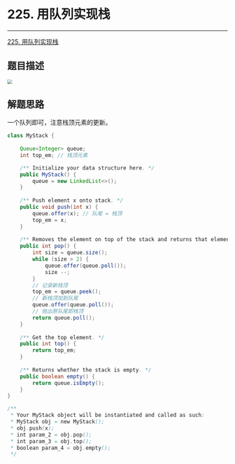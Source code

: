 # 225. 用队列实现栈

---

[225. 用队列实现栈](https://leetcode-cn.com/problems/implement-stack-using-queues/)

## 题目描述

<img src="https://cs-wiki.oss-cn-shanghai.aliyuncs.com/img/20210304234519.png" style="zoom:67%;" />

## 解题思路

一个队列即可，注意栈顶元素的更新。

```java
class MyStack {
    
    Queue<Integer> queue;
    int top_em; // 栈顶元素

    /** Initialize your data structure here. */
    public MyStack() {
        queue = new LinkedList<>();
    }
    
    /** Push element x onto stack. */
    public void push(int x) {
        queue.offer(x); // 队尾 = 栈顶
        top_em = x;
    }
    
    /** Removes the element on top of the stack and returns that element. */
    public int pop() {
        int size = queue.size();
        while (size > 2) {
            queue.offer(queue.poll());
            size --;
        }
        // 记录新栈顶
        top_em = queue.peek();
        // 新栈顶加到队尾
        queue.offer(queue.poll());
        // 抛出原队尾即栈顶
        return queue.poll();
    }
    
    /** Get the top element. */
    public int top() {
        return top_em;
    }
    
    /** Returns whether the stack is empty. */
    public boolean empty() {
        return queue.isEmpty();
    }
}

/**
 * Your MyStack object will be instantiated and called as such:
 * MyStack obj = new MyStack();
 * obj.push(x);
 * int param_2 = obj.pop();
 * int param_3 = obj.top();
 * boolean param_4 = obj.empty();
 */
```

